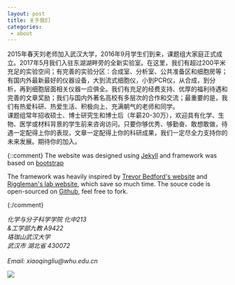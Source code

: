 ```yaml
---
layout: post
title: 关于我们
categories:
 - about
---
```


2015年春天刘老师加入武汉大学，2016年9月学生们到来，课题组大家庭正式成立。2017年5月我们入驻东湖湖畔旁的全新实验室。在这里，我们有超过200平米充足的实验空间；有完善的实验分区：合成室、分析室、公共准备区和细胞房等；有国内外最新最好的仪器设备，大到流式细胞仪，小到PCR仪，从合成，到分析，再到细胞层面相关仪器一应俱全。我们有充足的经费支持、优厚的福利待遇和完善的文章奖励；我们与国内外著名高校有多层次的合作和交流；最重要的是，我们有热爱科研、热爱生活、积极向上、充满朝气的老师和同学。  
课题组常年招收硕士、博士研究生和博士后（年薪20-30万），欢迎具有化学、生物、医学或材料背景的学生前来咨询访问。只要你够优秀、够勤奋、敢想敢做，待遇一定配得上你的表现，文章一定配得上你的科研成果，我们一定尽全力支持你的未来发展。期待你的加入。

{::comment}
The website was designed using [Jekyll](https://jekyllrb.com) and framework was based on [bootstrap](https://getbootstrap.com/)

The framework was heavily inspired by [Trevor Bedford's website](http://bedford.io/) and [Riggleman's lab website](http://rrgroup.seas.upenn.edu/), which save so much time. 
The souce code is open-sourced on [Github](https://github.com/wsyxbcl/liu_lab), feel free to fork.

{:/comment}

<div class="row">
  <div class="col-xs-6"  
  style="-moz-user-select: none; -webkit-user-select: none; -ms-user-select:none; user-select:none;-o-user-select:none;" 
  unselectable="on"
  onselectstart="return false;" 
  onmousedown="return false;">
    <address>
      化学与分子科学学院 化中213<br/>
      &工学部九教 A9422<br/>
      珞珈山武汉大学<br/>
      武汉市 湖北省 430072<br/>
      <br/>
      Email: xiaoqingliu<span style="display:none">obfuscate</span>@whu.edu.cn<br>
    </address>
  </div>
</div>

<a href="https://j.map.baidu.com/W1p8O"><img class="pull-right" src="{{ site.baseurl }}/images/map1.png"/></a>
<!-- <a href="https://goo.gl/maps/8mHk7zNrLPq"><img class="pull-right" src="/images/map2.png"/></a>
 -->
